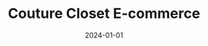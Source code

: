 ---
title: "Couture Closet E-commerce"
date: 2024-01-01
draft: false
description: "E-commerce platform built using Laravel PHP and JavaScript with user authentication, shopping cart, payment gateway integration, user profile management, and an administative dashboard to manage products, orders, categories, users and reviews. (Group Project)"
tags: ["E-commerce", "Laravel", "Javascript", "CRUD", "UX Design"]
repository: "https://github.com/donaldobi/couture-closet"
images:
  - src: "/images/couture/landing.jpg"
    alt: "E-Commerce Homepage"
  - src: "/images/couture/list.jpg"
    alt: "E-Commerce Shop Page"
  - src: "/images/couture/detail.jpg"
    alt: "E-Commerce Product Detail Page"
  - src: "/images/couture/cart.jpg"
    alt: "E-Commerce Cart Page"
  - src: "/images/couture/checkout.jpg"
    alt: "E-Commerce Checkout Page"
  - src: "/images/couture/user_profile_addresses.jpg"
    alt: "User Profile Addresses"
  - src: "/images/couture/user_profile_order_detail.jpg"
    alt: "User Profile Order Detail"
  - src: "/images/couture/user_profile_orders.jpg"
    alt: "User Profile Orders"
  - src: "/images/couture/user_profile_reviews.jpg"
    alt: "User Profile Reviews"
  - src: "/images/couture/dashboard_landing.jpg"
    alt: "Admin Dashboard Landing"
  - src: "/images/couture/dashboard_bestsellers.jpg"
    alt: "Admin Dashboard Bestselling Products"
  - src: "/images/couture/dashboard_stats.png"
    alt: "Admin Dashboard Store Stats"
  - src: "/images/couture/dashboard_orders.png"
    alt: "Admin Dashboard Orders"
  - src: "/images/couture/dashboard_create_order.png"
    alt: "Admin Dashboard Create Order"
  - src: "/images/couture/dashboard_order_detail.jpg"
    alt: "Admin Dashboard Order Detail"
  - src: "/images/couture/figma_mockups_1.jpg"
    alt: "Figma Mockups 1"
  - src: "/images/couture/figma_mockups_2.png"
    alt: "Figma Mockups 2"
---
